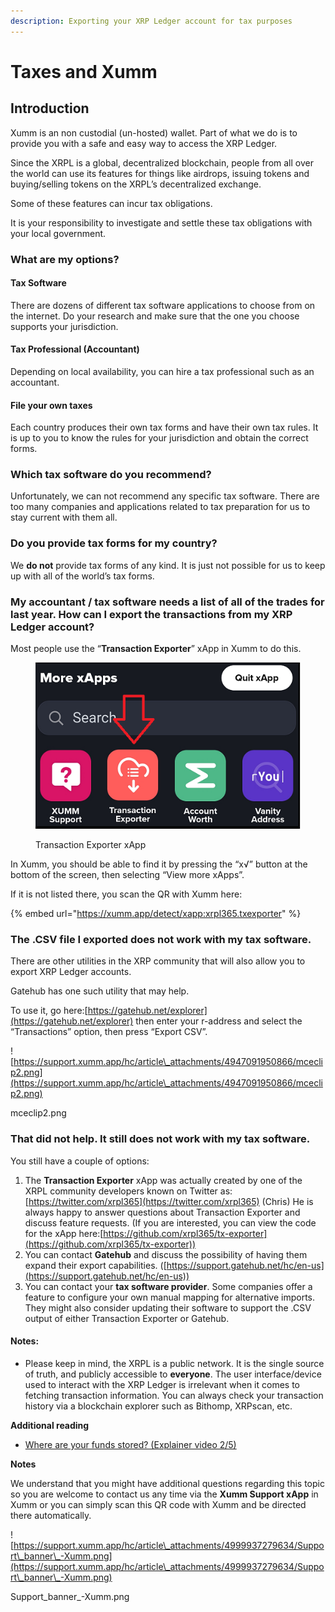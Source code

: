 ```yaml
---
description: Exporting your XRP Ledger account for tax purposes
---
```


# Taxes and Xumm

## **Introduction**

Xumm is an non custodial (un-hosted) wallet. Part of what we do is to provide you with a safe and easy way to access the XRP Ledger.

Since the XRPL is a global, decentralized blockchain, people from all over the world can use its features for things like airdrops, issuing tokens and buying/selling tokens on the XRPL’s decentralized exchange.

Some of these features can incur tax obligations.

It is your responsibility to investigate and settle these tax obligations with your local government.

### **What are my options?**

#### **Tax Software**

There are dozens of different tax software applications to choose from on the internet. Do your research and make sure that the one you choose supports your jurisdiction.

#### **Tax Professional (Accountant)**

Depending on local availability, you can hire a tax professional such as an accountant.

#### **File your own taxes**

Each country produces their own tax forms and have their own tax rules. It is up to you to know the rules for your jurisdiction and obtain the correct forms.

### **Which tax software do you recommend?**

Unfortunately, we can not recommend any specific tax software. There are too many companies and applications related to tax preparation for us to stay current with them all.

### **Do you provide tax forms for my country?**

We **do not** provide tax forms of any kind. It is just not possible for us to keep up with all of the world’s tax forms.

### **My accountant / tax software needs a list of all of the trades for last year. How can I export the transactions from my XRP Ledger account?**

Most people use the “**Transaction Exporter**” xApp in Xumm to do this.

<figure><img src="../.gitbook/assets/Transaction exporter.png" alt=""><figcaption><p>Transaction Exporter xApp</p></figcaption></figure>

In Xumm, you should be able to find it by pressing the “x√” button at the bottom of the screen, then selecting “View more xApps”.

If it is not listed there, you scan the QR with Xumm here:

{% embed url="https://xumm.app/detect/xapp:xrpl365.txexporter" %}

### **The .CSV file I exported does not work with my tax software.**

There are other utilities in the XRP community that will also allow you to export XRP Ledger accounts.

Gatehub has one such utility that may help.

To use it, go here:[https://gatehub.net/explorer](https://gatehub.net/explorer) then enter your r-address and select the “Transactions” option, then press “Export CSV”.

![https://support.xumm.app/hc/article\_attachments/4947091950866/mceclip2.png](https://support.xumm.app/hc/article\_attachments/4947091950866/mceclip2.png)

mceclip2.png

### **That did not help. It still does not work with my tax software.**

You still have a couple of options:

1. The **Transaction Exporter** xApp was actually created by one of the XRPL community developers known on Twitter as:[https://twitter.com/xrpl365](https://twitter.com/xrpl365) (Chris) He is always happy to answer questions about Transaction Exporter and discuss feature requests. (If you are interested, you can view the code for the xApp here:[https://github.com/xrpl365/tx-exporter](https://github.com/xrpl365/tx-exporter))
2. You can contact **Gatehub** and discuss the possibility of having them expand their export capabilities. ([https://support.gatehub.net/hc/en-us](https://support.gatehub.net/hc/en-us))
3. You can contact your **tax software provider**. Some companies offer a feature to configure your own manual mapping for alternative imports. They might also consider updating their software to support the .CSV output of either Transaction Exporter or Gatehub.

#### **Notes:**

* Please keep in mind, the XRPL is a public network. It is the single source of truth, and publicly accessible to **everyone**. The user interface/device used to interact with the XRP Ledger is irrelevant when it comes to fetching transaction information. You can always check your transaction history via a blockchain explorer such as Bithomp, XRPscan, etc.

**Additional reading**

* [Where are your funds stored? (Explainer video 2/5)](https://support.xumm.app/hc/en-us/articles/4408081411474)

**Notes**

We understand that you might have additional questions regarding this topic so you are welcome to contact us any time via the **Xumm Support xApp** in Xumm or you can simply scan this QR code with Xumm and be directed there automatically.

![https://support.xumm.app/hc/article\_attachments/4999937279634/Support\_banner\_-Xumm.png](https://support.xumm.app/hc/article\_attachments/4999937279634/Support\_banner\_-Xumm.png)

Support\_banner\_-Xumm.png
